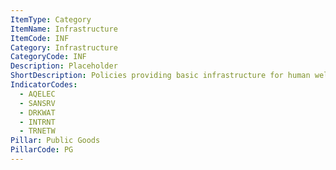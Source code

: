 ```yaml
---
ItemType: Category
ItemName: Infrastructure
ItemCode: INF
Category: Infrastructure
CategoryCode: INF
Description: Placeholder
ShortDescription: Policies providing basic infrastructure for human wellbeing and commerce
IndicatorCodes:
  - AQELEC
  - SANSRV
  - DRKWAT
  - INTRNT
  - TRNETW
Pillar: Public Goods
PillarCode: PG
---
```


